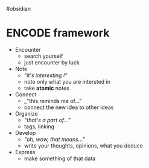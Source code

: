 #obsidian
# ENCODE framework



- Encounter
    - search yourself
    - just encounter by luck
- Note 
    - _"it's interesting !"_
    - note only what you are intersted in
    - take **atomic** notes
- Connect 
    - _"this reminds me of..."
    - connect the new idea to other ideas 
- Organize 
    - _"that's a part of..."_
    - tags, linking
- Develop
    - _"oh, wow, that means..."_
    - write your thoughts, opinions, what you deduce
- Express 
    - make something of that data